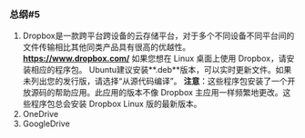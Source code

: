 ### **总纲**#5

1. Dropbox是一款跨平台跨设备的云存储平台，对于多个不同设备不同平台间的文件传输相比其他同类产品具有很高的优越性。
**https://www.dropbox.com/**
如果您想在 Linux 桌面上使用 Dropbox，请安装相应的程序包。 Ubuntu建议安装**.deb**版本，可以实时更新文件。如果未列出您的发行版，请选择“从源代码编译”。
**注意**：这些程序包安装了一个开放源码的帮助应用。此应用的版本不像 Dropbox 主应用一样频繁地更改。这些程序包总会安装 Dropbox Linux 版的最新版本。
2. OneDrive
3. GoogleDrive

